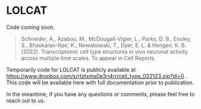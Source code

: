 # LOLCAT
Code coming soon. 

>Schneider, A., Azabou, M., McDougall-Vigier, L., Parks, D. B., Ensley, S., Bhaskaran-Nair, K., Nowakowski, T., Dyer, E. L. & Hengen, K. B. (2022). Transcriptomic cell type structures in vivo neuronal activity across multiple time scales. To appear in Cell Reports.

Temporarily code for LOLCAT is publicly available at https://www.dropbox.com/s/rtztxms0e3ri4rr/cell_type_022123.zip?dl=0 . This code will be available here with full documentation prior to publication.

In the meantime, if you have any questions or comments, please feel free to reach out to us.
